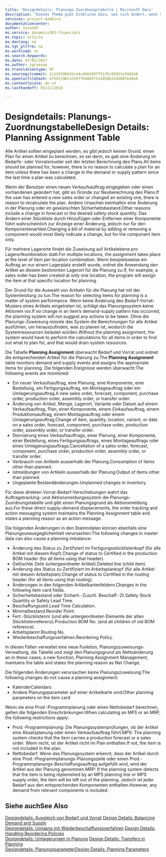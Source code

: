 ```yaml
---
title: 'Designdetails: Planungs-Zuordnungstabelle | Microsoft Docs'
description: "Dieses Thema gibt Einblicke dazu, was sich ändert, wenn Sie einen Artikel für die Planung ändern."
services: project-madeira
documentationcenter: 
author: SorenGP
ms.service: dynamics365-financials
ms.topic: article
ms.devlang: na
ms.tgt_pltfrm: na
ms.workload: na
ms.search.keywords: 
ms.date: 07/01/2017
ms.author: sgroespe
ms.translationtype: HT
ms.sourcegitcommit: 2c13559bb3dc44cdb61697f5135c5b931e34d2a8
ms.openlocfilehash: e7591196c3335f7640d37151054b22dd687b36e8
ms.contentlocale: de-ch
ms.lasthandoff: 03/22/2018

---
```

# <a name="design-details-planning-assignment-table"></a><span data-ttu-id="fef55-103">Designdetails: Planungs-Zuordnungstabelle</span><span class="sxs-lookup"><span data-stu-id="fef55-103">Design Details: Planning Assignment Table</span></span>
<span data-ttu-id="fef55-104">Alle Artikel sollten eingeplant werden, es gibt jedoch keinen Grund, einen Plan für einen Artikel zu berechnen, es sei denn, es gab eine Änderung im Bedarfs- oder Vorratsmuster seit der letzten Berechnung des Plans.</span><span class="sxs-lookup"><span data-stu-id="fef55-104">All items should be planned for, however, there is no reason to calculate a plan for an item unless there has been a change in the demand or supply pattern since the last time a plan was calculated.</span></span>  
  
<span data-ttu-id="fef55-105">Wenn der Benutzer einen neuen Verkaufsauftrag eingegeben oder einen vorhandenen geändert hat, gibt es Gründe zur Neuberechnung des Plans.</span><span class="sxs-lookup"><span data-stu-id="fef55-105">If the user has entered a new sales order or changed an existing one, there is reason to recalculate the plan.</span></span> <span data-ttu-id="fef55-106">Andere Ursachen beinhalten eine Änderung in der Planung oder im gewünschten Sicherheitsbestand.</span><span class="sxs-lookup"><span data-stu-id="fef55-106">Other reasons include a change in forecast or the desired safety stock quantity.</span></span> <span data-ttu-id="fef55-107">Das Ändern einer Stückliste durch Hinzufügen oder Entfernen einer Komponente führt wahrscheinlich zur Anzeige einer Änderung, jedoch nur für den Komponentenartikel.</span><span class="sxs-lookup"><span data-stu-id="fef55-107">Changing a bill of material by adding or removing a component would most likely indicate a change, but for the component item only.</span></span>  
  
<span data-ttu-id="fef55-108">Für mehrere Lagerorte findet die Zuweisung auf Artikelebene pro Lagerortkombination statt.</span><span class="sxs-lookup"><span data-stu-id="fef55-108">For multiple locations, the assignment takes place at the level of item per location combination.</span></span> <span data-ttu-id="fef55-109">Wenn beispielsweise ein Auftrag an nur einem Lagerplatz erstellt wurde, ordnet die Anwendung den Artikel an diesem bestimmten Lagerort für die Planung zu.</span><span class="sxs-lookup"><span data-stu-id="fef55-109">If, for example, a sales order has been created at only one location, the program will assign the item at that specific location for planning.</span></span>  
  
<span data-ttu-id="fef55-110">Der Grund für die Auswahl von Artikeln für die Planung hat mit der Systemleistung zu tun.</span><span class="sxs-lookup"><span data-stu-id="fef55-110">The reason for selecting items for planning is a matter of system performance.</span></span> <span data-ttu-id="fef55-111">Wenn keine Änderung des Bedarf-Vorrat-Musters eines Artikels eingetreten ist, schlägt das Planungssystem keine Aktionen vor.</span><span class="sxs-lookup"><span data-stu-id="fef55-111">If no change in an item’s demand-supply pattern has occurred, the planning system will not suggest any actions to be taken.</span></span> <span data-ttu-id="fef55-112">Ohne die Planungs-Zuweisung müsste das System die Berechnungen für alle Artikel ausführen, um herauszufinden, was zu planen ist, wodurch die Systemressourcen belastet würden.</span><span class="sxs-lookup"><span data-stu-id="fef55-112">Without the planning assignment, the system would have to perform the calculations for all items in order to find out what to plan for, and that would drain system resources.</span></span>  
  
<span data-ttu-id="fef55-113">Die Tabelle **Planning Assignment** überwacht Bedarf und Vorrat und ordnet die entsprechenden Artikel für die Planung zu.</span><span class="sxs-lookup"><span data-stu-id="fef55-113">The **Planning Assignment** table monitors demand and supply events and assigns the appropriate items for planning.</span></span> <span data-ttu-id="fef55-114">Die folgenden Ereignisse werden überwacht:</span><span class="sxs-lookup"><span data-stu-id="fef55-114">The following events are monitored:</span></span>  
  
* <span data-ttu-id="fef55-115">Ein neuer Verkaufsauftrag, eine Planung, eine Komponente, eine Bestellung, ein Fertigungsauftrag, ein Montageauftrag oder ein Umlagerungsauftrag.</span><span class="sxs-lookup"><span data-stu-id="fef55-115">A new sales order, forecast, component, purchase order, production order, assembly order, or transfer order.</span></span>  
* <span data-ttu-id="fef55-116">Änderung von Artikel, Menge, Lagerort, Variante oder Datum auf einem Verkaufsauftrag, Plan, einer Komponente, einem Einkaufsauftrag, einem Produktionsauftrag, einem Montageauftrag oder einem Umlagerungsauftrag.</span><span class="sxs-lookup"><span data-stu-id="fef55-116">Change of item, quantity, location, variant, or date on a sales order, forecast, component, purchase order, production order, assembly order, or transfer order.</span></span>  
* <span data-ttu-id="fef55-117">Stornierung eines Verkaufsauftrags, einer Planung, einer Komponente, einer Bestellung, eines Fertigungsauftrags, eines Montageauftrags oder eines Umlagerungsauftrags.</span><span class="sxs-lookup"><span data-stu-id="fef55-117">Cancellation of a sales order, forecast, component, purchase order, production order, assembly order, or transfer order.</span></span>  
* <span data-ttu-id="fef55-118">Verbrauch von Artikeln ausserhalb der Planung.</span><span class="sxs-lookup"><span data-stu-id="fef55-118">Consumption of items other than planned.</span></span>  
* <span data-ttu-id="fef55-119">Istmeldungen von Artikeln ausserhalb der Planung.</span><span class="sxs-lookup"><span data-stu-id="fef55-119">Output of items other than planned.</span></span>  
* <span data-ttu-id="fef55-120">Ungeplante Bestandänderungen.</span><span class="sxs-lookup"><span data-stu-id="fef55-120">Unplanned changes in inventory.</span></span>  
  
<span data-ttu-id="fef55-121">Für diese direkten Vorrat-Bedarf-Verschiebungen wahrt das Auftragstracking- und Aktionsmeldungssystem die Planungs-Zuordnungstabelle und gibt einen Planungsgrund als Aktionsmeldung aus.</span><span class="sxs-lookup"><span data-stu-id="fef55-121">For these direct supply-demand displacements, the order tracking and action messaging system maintains the Planning Assignment table and states a planning reason as an action message.</span></span>  
  
<span data-ttu-id="fef55-122">Die folgenden Änderungen in den Stammdaten können ebenfalls eine Planungsunausgeglichenheit verursachen:</span><span class="sxs-lookup"><span data-stu-id="fef55-122">The following changes in master data can also cause a planning imbalance:</span></span>  
  
* <span data-ttu-id="fef55-123">Änderung des Status zu Zertifiziert im Fertigungsstücklistenkopf (für alle Artikel mit diesem Kopf).</span><span class="sxs-lookup"><span data-stu-id="fef55-123">Change of status to Certified in the production BOM header (for all items using that header).</span></span>  
* <span data-ttu-id="fef55-124">Gelöschte Zeile (untergeordneter Artikel).</span><span class="sxs-lookup"><span data-stu-id="fef55-124">Deleted line (child item).</span></span>  
* <span data-ttu-id="fef55-125">Änderung des Status zu Zertifiziert im Arbeitsplankopf (für alle Artikel mit diesem Arbeitsplan).</span><span class="sxs-lookup"><span data-stu-id="fef55-125">Change of status to Certified in the routing header (for all items using that routing).</span></span>  
* <span data-ttu-id="fef55-126">Änderungen in den folgenden Artikelkartenfeldern.</span><span class="sxs-lookup"><span data-stu-id="fef55-126">Changes in the following item card fields.</span></span>  
* <span data-ttu-id="fef55-127">Sicherheitsbestand oder Sicherh.-Zuschl. Beschaff.-Zt.</span><span class="sxs-lookup"><span data-stu-id="fef55-127">Safety Stock Quantity or Safety Lead Time.</span></span>  
* <span data-ttu-id="fef55-128">Beschaffungszeit.</span><span class="sxs-lookup"><span data-stu-id="fef55-128">Lead Time Calculation.</span></span>  
* <span data-ttu-id="fef55-129">Minimalbestand.</span><span class="sxs-lookup"><span data-stu-id="fef55-129">Reorder Point.</span></span>  
* <span data-ttu-id="fef55-130">Fert.-Stücklistennr (und alle untergeordneten Elemente der alten Stücklistenreferenz).</span><span class="sxs-lookup"><span data-stu-id="fef55-130">Production BOM No. (and all children of old BOM reference).</span></span>  
* <span data-ttu-id="fef55-131">Arbeitsplannr.</span><span class="sxs-lookup"><span data-stu-id="fef55-131">Routing No.</span></span>  
* <span data-ttu-id="fef55-132">Wiederbeschaffungsverfahren.</span><span class="sxs-lookup"><span data-stu-id="fef55-132">Reordering Policy.</span></span>  
  
<span data-ttu-id="fef55-133">In diesen Fällen verwaltet eine neue Funktion, Planungszuweisungs-Verwaltung, die Tabelle und zeigt den Planungsgrund als Nettoänderung an.</span><span class="sxs-lookup"><span data-stu-id="fef55-133">In these cases, a new function, Planning Assignment Management, maintains the table and states the planning reason as Net Change.</span></span>  
  
<span data-ttu-id="fef55-134">Die folgenden Änderungen verursachen keine Planungszuweisung:</span><span class="sxs-lookup"><span data-stu-id="fef55-134">The following changes do not cause a planning assignment:</span></span>  
  
* <span data-ttu-id="fef55-135">Kalender</span><span class="sxs-lookup"><span data-stu-id="fef55-135">Calendars</span></span>  
* <span data-ttu-id="fef55-136">Andere Planungsparameter auf einer Artikelkarte sind:</span><span class="sxs-lookup"><span data-stu-id="fef55-136">Other planning parameters on the item card</span></span>  
  
<span data-ttu-id="fef55-137">Wenn sie eine Prod.-Programmplanung oder einen Nettobedarf berechnen, gelten die folgenden Einschränkungen:</span><span class="sxs-lookup"><span data-stu-id="fef55-137">When calculating an MPS or an MRP, the following restrictions apply:</span></span>  
  
* <span data-ttu-id="fef55-138">Prod.-Programmplanung: Die Planungssystemprüfungen, ob der Artikel eine Absatzplanung oder einen Verkaufsauftrag führt.</span><span class="sxs-lookup"><span data-stu-id="fef55-138">MPS: The planning system checks that the item carries a production forecast or a sales order.</span></span> <span data-ttu-id="fef55-139">Wenn nicht, ist der Artikel nicht im Plan enthalten.</span><span class="sxs-lookup"><span data-stu-id="fef55-139">If not, the item is not included in the plan.</span></span>  
* <span data-ttu-id="fef55-140">Nettobedarf: Wenn das Planungssystem erkennt, dass der Artikel durch eine Prod.-Programmplanungs-Planungszeile oder einen Prod.-Programmplanungs-Beschaffungsauftrag aufgefüllt wird, wird der Artikel aus der Planung genommen.</span><span class="sxs-lookup"><span data-stu-id="fef55-140">MRP: If the planning system detects that the item is being replenished by an MPS planning line or MPS supply order, the item will be left out of the planning.</span></span> <span data-ttu-id="fef55-141">Jedoch ist jeder Bedarf aus den entsprechenden Komponenten enthalten.</span><span class="sxs-lookup"><span data-stu-id="fef55-141">However, any demand from relevant components is included.</span></span>  
  
## <a name="see-also"></a><span data-ttu-id="fef55-142">Siehe auch</span><span class="sxs-lookup"><span data-stu-id="fef55-142">See Also</span></span>  
<span data-ttu-id="fef55-143">[Designdetails: Ausgleich von Bedarf und Vorrat](design-details-balancing-demand-and-supply.md) </span><span class="sxs-lookup"><span data-stu-id="fef55-143">[Design Details: Balancing Demand and Supply](design-details-balancing-demand-and-supply.md) </span></span>  
<span data-ttu-id="fef55-144">[Designdetails: Umgang mit Wiederbeschaffungsverfahren](design-details-handling-reordering-policies.md) </span><span class="sxs-lookup"><span data-stu-id="fef55-144">[Design Details: Handling Reordering Policies](design-details-handling-reordering-policies.md) </span></span>  
<span data-ttu-id="fef55-145">[Designdetails: Umlagerungen in Planung](design-details-transfers-in-planning.md) </span><span class="sxs-lookup"><span data-stu-id="fef55-145">[Design Details: Transfers in Planning](design-details-transfers-in-planning.md) </span></span>  
[<span data-ttu-id="fef55-146">Designdetails: Planungsparameter</span><span class="sxs-lookup"><span data-stu-id="fef55-146">Design Details: Planning Parameters</span></span>](design-details-planning-parameters.md)  

